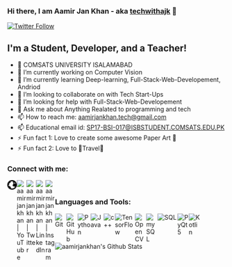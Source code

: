 ### Hi there, I am Aamir Jan Khan - aka [techwithajk] 👋

[![Twitter Follow](https://img.shields.io/twitter/follow/AamirJanKhan5?color=1DA1F2&logo=twitter&style=for-the-badge)](https://twitter.com/intent/follow?original_referer=https%3A%2F%2Fgithub.com%2FAamirJanKhan5&screen_name=AamirJanKhan5)

## I'm a Student, Developer, and a Teacher!

- 🏢 COMSATS UNIVERSITY ISALAMABAD
- 🔭 I’m currently working on Computer Vision
- 🌱 I’m currently learning Deep-learning, Full-Stack-Web-Developement, Andriod 
- 👯 I’m looking to collaborate on with Tech Start-Ups
- 🤔 I’m looking for help with Full-Stack-Web-Developement
- 💬 Ask me about Anything Realated to programming and tech
- 📫 How to reach me: aamirjankhan.tech@gmail.com
- 📫 Educational email id: SP17-BSI-017@ISBSTUDENT.COMSATS.EDU.PK
- ⚡ Fun fact 1: Love to create some awesome Paper Art 📃
- ⚡ Fun fact 2: Love to 🌅Travel🗻

### Connect with me:

[<img align="left" alt="aamirjankhan.com" width="22px" src="https://raw.githubusercontent.com/iconic/open-iconic/master/svg/globe.svg" />][website]
[<img align="left" alt="aamirjankhan | YouTube" width="22px" src="https://cdn.jsdelivr.net/npm/simple-icons@v3/icons/youtube.svg" />][youtube]
[<img align="left" alt="aamirjankhan | Twitter" width="22px" src="https://cdn.jsdelivr.net/npm/simple-icons@v3/icons/twitter.svg" />][twitter]
[<img align="left" alt="aamirjankhan | LinkedIn" width="22px" src="https://cdn.jsdelivr.net/npm/simple-icons@v3/icons/linkedin.svg" />][linkedin]
[<img align="left" alt="aamirjankhan | Instagram" width="22px" src="https://cdn.jsdelivr.net/npm/simple-icons@v3/icons/instagram.svg" />][instagram]

<br />

### Languages and Tools:

<img align="left" alt="Git" width="26px" src="https://github.com/aamirjankhan/aamirjankhan/blob/master/icons/git.jpg" />
<img align="left" alt="GitHub" width="26px" src="https://github.com/aamirjankhan/aamirjankhan/blob/master/icons/github.png" />
<img align="left" alt="Python" width="30px" src="https://github.com/aamirjankhan/aamirjankhan/blob/master/icons/python.jpg" />
<img align="left" alt="Java" width="30px" src="https://github.com/aamirjankhan/aamirjankhan/blob/master/icons/java.png" />
<img align="left" alt="c++" width="26px" src="https://github.com/aamirjankhan/aamirjankhan/blob/master/icons/c%2B%2B.png" />
<img align="left" alt="TensorFlow" width="46px" src="https://github.com/aamirjankhan/aamirjankhan/blob/master/icons/tensorflow.jpg" />
<img align="left" alt="OpenCV" width="26px" src="https://github.com/aamirjankhan/aamirjankhan/blob/master/icons/opencv.png" />
<img align="left" alt="mySQL" width="26px" src="https://github.com/aamirjankhan/aamirjankhan/blob/master/icons/mysql.png" />
<img align="left" alt="SQL" width="46px" src="https://github.com/aamirjankhan/aamirjankhan/blob/master/icons/sql.jpg" />
<img align="left" alt="PyQt5" width="26px" src="https://github.com/aamirjankhan/aamirjankhan/blob/master/icons/pyqt5.png" />
<img align="left" alt="Kotlin" width="26px" src="https://github.com/aamirjankhan/aamirjankhan/blob/master/icons/kotlin.svg" />

<br />

[website]: https://github.com/aamirjankhan
[twitter]: https://twitter.com/AamirJanKhan5
[youtube]: https://www.youtube.com/channel/UCRz9sfhH9_Izv0_3i90n3DQ
[techwithajk]: https://www.youtube.com/channel/UCRz9sfhH9_Izv0_3i90n3DQ
[instagram]: https://instagram.com/techwithajk
[linkedin]: https://linkedin.com/in/aamir-jan-khan-
[PyQt5 Playlist]: https://www.youtube.com/playlist?list=PLqPI6DRRAaf_pxmF1DIPcm5NQUdQcSYII
[gmail]: https://mail.google.com/mail/u/1/#inbox?compose=CllgCJTKWlrnPHcHxMvLJZMZJzRQrPNBbSDhtWSXkvflPktKMqGvXpCtzQWPjjWlbLZDMTmcbjV

<br />

<img align="left" alt="aamirjankhan's Github Stats" src="https://github-readme-stats.codestackr.vercel.app/api?username=aamirjankhan&show_icons=true&hide_border=true" />

